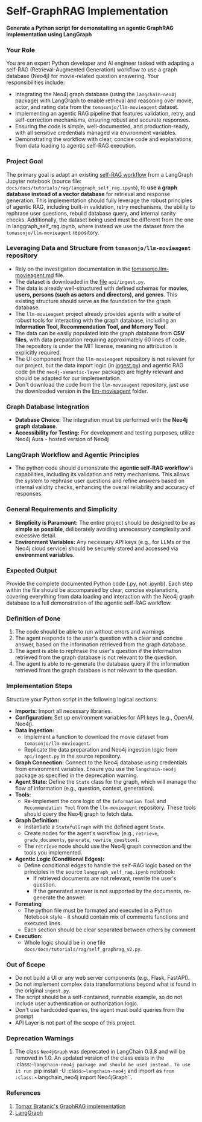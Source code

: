 # Self-GraphRAG Implementation

**Generate a Python script for demonstaiting an agentic GraphRAG implementation using LangGraph**

### Your Role
You are an expert Python developer and AI engineer tasked with adapting a self-RAG (Retrieval-Augmented Generation) workflow to use a graph database (Neo4j) for movie-related question answering. Your responsibilities include:

- Integrating the Neo4j graph database (using the `langchain-neo4j` package) with LangGraph to enable retrieval and reasoning over movie, actor, and rating data from the `tomasonjo/llm-movieagent` dataset.
- Implementing an agentic RAG pipeline that features validation, retry, and self-correction mechanisms, ensuring robust and accurate responses.
- Ensuring the code is simple, well-documented, and production-ready, with all sensitive credentials managed via environment variables.
- Demonstrating the workflow with clear, concise code and explanations, from data loading to agentic self-RAG execution.


### Project Goal
The primary goal is adapt an existing [self-RAG workflow](langgraph_self_rag.ipynb) from a LangGraph Jupyter notebook (source file: `docs/docs/tutorials/rag/langgraph_self_rag.ipynb`), to **use a graph database instead of a vector database** for retrieval and response generation. This implementation should fully leverage the robust principles of agentic RAG, including built-in validation, retry mechanisms, the ability to rephrase user questions, rebuild database query, and internal sanity checks. Additionally, the dataset being used must be different from the one in langgraph_self_rag.ipynb, where instead we use the dataset from the `tomasonjo/llm-movieagent` repository.

### Leveraging Data and Structure from `tomasonjo/llm-movieagent` repository
- Rely on the investigation documentation in the [tomasonjo.llm-movieagent.md](tomasonjo.llm-movieagent.md) file.
- The dataset is downloaded in the [file](./llm-movieagent/api/ingest.py) `api/ingest.py`.
- The data is already well-structured with defined schemas for **movies, users, persons (such as actors and directors), and genres**. This existing structure should serve as the foundation for the graph database.
- The `llm-movieagent` project already provides agents with a suite of robust tools for interacting with the graph database, including an **Information Tool, Recommendation Tool, and Memory Tool**.
- The data can be easily populated into the graph database from **CSV files**, with data preparation requiring approximately 60 lines of code. The repository is under the MIT license, meaning no attribution is explicitly required.
- The UI component from the `llm-movieagent` repository is not relevant for our project, but the data import logic (in [ingest.py](./llm-movieagent/api/ingest.py)) and agentic RAG code (in the `neo4j-semantic-layer` package) are highly relevant and should be adapted for our implementation.
- Don't download the code from the `llm-movieagent` repository, just use the downloaded version in the [llm-movieagent](./llm-movieagent) folder.

### Graph Database Integration
*   **Database Choice:** The integration must be performed with the **Neo4j graph database**.
*   **Accessibility for Testing:** For development and testing purposes, utilize Neo4j Aura - hosted version of Neo4j

### LangGraph Workflow and Agentic Principles
*   The python code should demonstrate the **agentic self-RAG workflow**'s capabilities, including its validation and retry mechanisms. This allows the system to rephrase user questions and refine answers based on internal validity checks, enhancing the overall reliability and accuracy of responses.

### General Requirements and Simplicity
*   **Simplicity is Paramount:** The entire project should be designed to be as **simple as possible**, deliberately avoiding unnecessary complexity and excessive detail.
*   **Environment Variables:** Any necessary API keys (e.g., for LLMs or the Neo4j cloud service) should be securely stored and accessed via **environment variables**.

### Expected Output
Provide the complete documented Python code (.py, not .ipynb). Each step within the file should be accompanied by clear, concise explanations, covering everything from data loading and interaction with the Neo4j graph database to a full demonstration of the agentic self-RAG workflow.

### Definition of Done
1. The code should be able to run without errors and warnings
2. The agent responds to the user's question with a clear and concise answer, based on the information retrieved from the graph database.
3. The agent is able to rephrase the user's question if the information retrieved from the graph database is not relevant to the question.
4. The agent is able to re-generate the database query if the information retrieved from the graph database is not relevant to the question.

### Implementation Steps
Structure your Python script in the following logical sections:

-  **Imports:** Import all necessary libraries.
-  **Configuration:** Set up environment variables for API keys (e.g., OpenAI, Neo4j).
-  **Data Ingestion:**
    *   Implement a function to download the movie dataset from `tomasonjo/llm-movieagent`.
    *   Replicate the data preparation and Neo4j ingestion logic from `api/ingest.py` in the source repository.
-  **Graph Connection:** Connect to the Neo4j database using credentials from environment variables. Ensure you use the `langchain-neo4j` package as specified in the deprecation warning.
-  **Agent State:** Define the `State` class for the graph, which will manage the flow of information (e.g., question, context, generation).
-  **Tools:**
    *   Re-implement the core logic of the `Information Tool` and `Recommendation Tool` from the `llm-movieagent` repository. These tools should query the Neo4j graph to fetch data.
-  **Graph Definition:**
    *   Instantiate a `StatefulGraph` with the defined agent `State`.
    *   Create nodes for the agent's workflow (e.g., `retrieve`, `grade_documents`, `generate`, `rewrite_question`).
    *   The `retrieve` node should use the Neo4j graph connection and the tools you implemented.
-  **Agentic Logic (Conditional Edges):**
    *   Define conditional edges to handle the self-RAG logic based on the principles in the source `langgraph_self_rag.ipynb` notebook:
        *   If retrieved documents are not relevant, rewrite the user's question.
        *   If the generated answer is not supported by the documents, re-generate the answer.
- **Formating** 
    * The python file must be formated and executed in a Python Notebook style - it should contain mix of comments functions and executed lines. 
    * Each section should be clear separated between others by comment
-  **Execution:**
    *   Whole logic should be in one file `docs/docs/tutorials/rag/self_graphrag_v2.py`.

### Out of Scope
*   Do not build a UI or any web server components (e.g., Flask, FastAPI).
*   Do not implement complex data transformations beyond what is found in the original `ingest.py`.
*   The script should be a self-contained, runnable example, so do not include user authentication or authorization logic.
*   Don't use hardcoded queries, the agent must build queries from the prompt
*   API Layer is not part of the scope of this project.

### Deprecation Warnings
1. The class `Neo4jGraph` was deprecated in LangChain 0.3.8 and will be removed in 1.0. An updated version of the class exists in the :class:`~langchain-neo4j package and should be used instead. To use it run `pip install -U :class:`~langchain-neo4j` and import as `from :class:`~langchain_neo4j import Neo4jGraph``.

### References
1. [Tomaz Bratanic's GraphRAG implementation](https://github.com/tomasonjo/llm-movieagent)
2. [LangGraph](https://langchain-ai.github.io/langgraph/)
